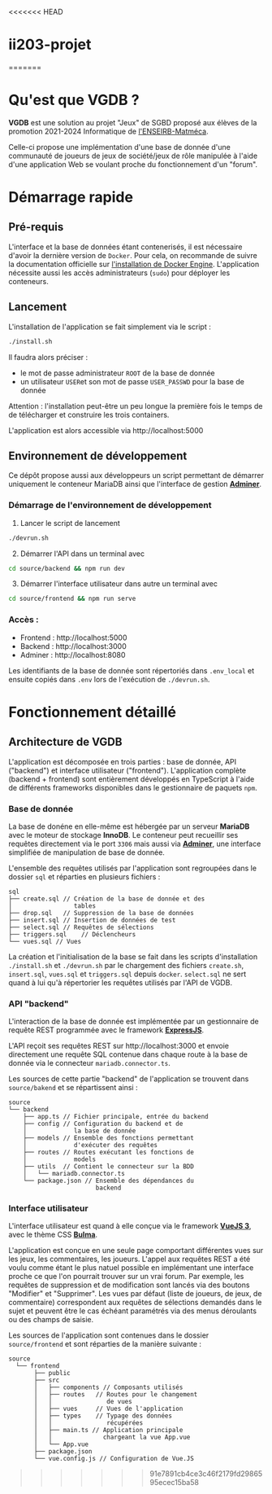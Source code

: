 <<<<<<< HEAD
# ii203-projet
=======
# Qu'est que VGDB ?
**VGDB** est une solution au projet "Jeux" de SGBD proposé aux élèves de la promotion 2021-2024 Informatique de [l'ENSEIRB-Matméca](https://enseirb-matmeca.bordeaux-inp.fr/fr/informatique). 

Celle-ci propose une implémentation d'une base de donnée d'une communauté de joueurs de jeux de société/jeux de rôle manipulée à l'aide d'une application Web se voulant proche du fonctionnement d'un "forum".
# Démarrage rapide
## Pré-requis
L'interface et la base de données étant contenerisés, il est nécessaire d'avoir la dernière version de `Docker`. Pour cela, on recommande de suivre la documentation officielle sur [l'installation de Docker Engine](https://docs.docker.com/engine/install/). L'application nécessite aussi les accès administrateurs (`sudo`) pour déployer les conteneurs.

## Lancement
L'installation de l'application se fait simplement via le script :
```sh
./install.sh
```
Il faudra alors préciser :
- le mot de passe administrateur `ROOT` de la base de donnée
- un utilisateur `USER`et son mot de passe `USER_PASSWD` pour la base de donnée

Attention : l'installation peut-être un peu longue la première fois le temps de de télécharger et construire les trois containers.

L'application est alors accessible via http://localhost:5000

## Environnement de développement
Ce dépôt propose aussi aux développeurs un script permettant de démarrer uniquement le conteneur MariaDB ainsi que l'interface de gestion [**Adminer**](https://www.adminer.org). 

### Démarrage de l'environnement de développement
1. Lancer le script de lancement 
```sh
./devrun.sh
```
2. Démarrer l'API dans un terminal avec
```sh
cd source/backend && npm run dev
```
3. Démarrer l'interface utilisateur dans autre un terminal avec
```sh
cd source/frontend && npm run serve
```

### Accès :
- Frontend : http://localhost:5000
- Backend : http://localhost:3000
- Adminer : http://localhost:8080

Les identifiants de la base de donnée sont répertoriés dans `.env_local` et ensuite copiés dans `.env` lors de l'exécution de `./devrun.sh`.

# Fonctionnement détaillé
## Architecture de VGDB
L'application est décomposée en trois parties : base de donnée, API ("backend") et interface utilisateur ("frontend"). L'application complète (backend + frontend) sont entièrement développés en TypeScript à l'aide de différents frameworks disponibles dans le gestionnaire de paquets `npm`.

### Base de donnée
La base de donéne en elle-même est hébergée par un serveur **MariaDB** avec le moteur de stockage **InnoDB**. Le conteneur peut recueillir ses requêtes directement via le port `3306` mais aussi via [**Adminer**](https://www.adminer.org/), une interface simplifiée de manipulation de base de donnée.

L'ensemble des requêtes utilisés par l'application sont regroupées dans le dossier `sql` et réparties en plusieurs fichiers :
```
sql
├── create.sql // Création de la base de donnée et des 
│                 tables
├── drop.sql   // Suppression de la base de données
├── insert.sql // Insertion de données de test
├── select.sql // Requêtes de sélections
├── triggers.sql    // Déclencheurs 
└── vues.sql // Vues
```
La création et l'initialisation de la base se fait dans les scripts d'installation `./install.sh` et `./devrun.sh` par le chargement des fichiers `create.sh`, `insert.sql`, `vues.sql` et `triggers.sql` depuis `docker`. `select.sql` ne sert quand à lui qu'à répertorier les requêtes utilisés par l'API de VGDB.

### API "backend"
L'interaction de la base de donnée est implémentée par un gestionnaire de requête REST programmée avec le framework [**ExpressJS**](https://expressjs.com/).

L'API reçoit ses requêtes REST sur http://localhost:3000 et envoie directement une requête SQL contenue dans chaque route à la base de donnée via le connecteur `mariadb.connector.ts`.

Les sources de cette partie "backend" de l'application se trouvent dans `source/bakend` et se répartissent ainsi :
```
source
└── backend
    ├── app.ts // Fichier principale, entrée du backend
    ├── config // Configuration du backend et de     
    │             la base de donnée
    ├── models // Ensemble des fonctions permettant  
    │             d'exécuter des requêtes
    ├── routes // Routes exécutant les fonctions de   
    │             models
    ├── utils  // Contient le connecteur sur la BDD
    │   └── mariadb.connector.ts
    └── package.json // Ensemble des dépendances du 
                        backend 
```

### Interface utilisateur
L'interface utilisateur est quand à elle conçue via le framework [**VueJS 3**](https://vuejs.org), avec le thème CSS [**Bulma**](https://bulma.io). 

L'application est conçue en une seule page comportant différentes vues sur les jeux, les commentaires, les joueurs. L'appel aux requêtes REST a été voulu comme étant le plus natuel possible en implémentant une interface proche ce que l'on pourrait trouver sur un vrai forum. Par exemple, les requêtes de suppression et de modification sont lancés via des boutons "Modifier" et "Supprimer". Les vues par défaut (liste de joueurs, de jeux, de commentaire) correspondent aux requêtes de sélections demandés dans le sujet et peuvent être le cas échéant paramétrés via des menus déroulants ou des champs de saisie.

Les sources de l'application sont contenues dans le dossier `source/frontend` et sont réparties de la manière suivante :
```
source
  └── frontend
       ├── public
       ├── src
       │   ├── components // Composants utilisés
       │   ├── routes   // Routes pour le changement 
       │   │               de vues
       │   ├── vues     // Vues de l'application
       │   ├── types    // Typage des données       
       │   │               récupérées
       │   ├── main.ts // Application principale      
       │   │              chargeant la vue App.vue
       │   └── App.vue
       ├── package.json
       └── vue.config.js // Configuration de Vue.JS
```
>>>>>>> 91e7891cb4ce3c46f2179fd2986595ecec15ba58
